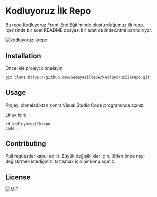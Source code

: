 # Kodluyoruz İlk Repo

Bu repo [Kodluyoruz](https://www.kodluyoruz.org/) Front-End Eğitiminde oluşturduğumuz ilk repo. İçerisinde bir adet README dosyası bir adet de index.html barındırıyor.

![kodluyoruzilkrepo](https://github.com/Semayesiltepe/kodluyoruzilkrepo/assets/146762683/ab4d9601-204a-4e2e-ae11-6cca53de5451)

## Installation

Öncelikle projeyi clonelayın.

`git clone https://github.com/Semayesiltepe/kodluyoruzilkrepo.git`

## Usage

Projeyi cloneladıktan sonra Visual Studio Code programında açınız.

Linux için:

```
cd kodluyoruzilkrepo
code .
```

## Contributing

Pull requestler kabul edilir. Büyük değişiklikler için, lütfen önce neyi değiştirmek istediğinizi tartışmak için bir konu açınız.

## License

![MIT](https://choosealicense.com/licenses/mit/)
